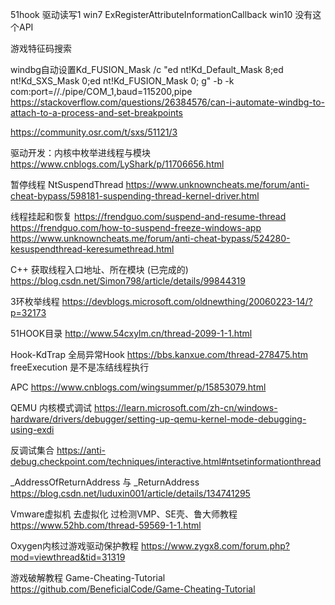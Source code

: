 51hook 驱动读写1
win7
ExRegisterAttributeInformationCallback
win10 没有这个API


游戏特征码搜索

windbg自动设置Kd_FUSION_Mask
/c "ed nt!Kd_Default_Mask 8;ed nt!Kd_SXS_Mask 0;ed nt!Kd_FUSION_Mask 0; g" -b -k com:port=//./pipe/COM_1,baud=115200,pipe
https://stackoverflow.com/questions/26384576/can-i-automate-windbg-to-attach-to-a-process-and-set-breakpoints

https://community.osr.com/t/sxs/51121/3



驱动开发：内核中枚举进线程与模块
https://www.cnblogs.com/LyShark/p/11706656.html

暂停线程  NtSuspendThread
https://www.unknowncheats.me/forum/anti-cheat-bypass/598181-suspending-thread-kernel-driver.html

线程挂起和恢复
https://frendguo.com/suspend-and-resume-thread
https://frendguo.com/how-to-suspend-freeze-windows-app
https://www.unknowncheats.me/forum/anti-cheat-bypass/524280-kesuspendthread-keresumethread.html

C++ 获取线程入口地址、所在模块   (已完成的)
https://blog.csdn.net/Simon798/article/details/99844319

3环枚举线程
https://devblogs.microsoft.com/oldnewthing/20060223-14/?p=32173

51HOOK目录
http://www.54cxylm.cn/thread-2099-1-1.html

Hook-KdTrap
全局异常Hook
https://bbs.kanxue.com/thread-278475.htm
freeExecution 是不是冻结线程执行

APC
https://www.cnblogs.com/wingsummer/p/15853079.html

QEMU 内核模式调试
https://learn.microsoft.com/zh-cn/windows-hardware/drivers/debugger/setting-up-qemu-kernel-mode-debugging-using-exdi

反调试集合
https://anti-debug.checkpoint.com/techniques/interactive.html#ntsetinformationthread

_AddressOfReturnAddress 与 _ReturnAddress
https://blog.csdn.net/luduxin001/article/details/134741295

Vmware虚拟机 去虚拟化 过检测VMP、SE壳、鲁大师教程
https://www.52hb.com/thread-59569-1-1.html

Oxygen内核过游戏驱动保护教程
https://www.zygx8.com/forum.php?mod=viewthread&tid=31319

游戏破解教程
Game-Cheating-Tutorial
https://github.com/BeneficialCode/Game-Cheating-Tutorial